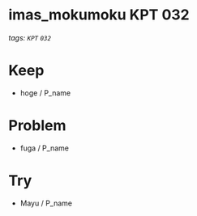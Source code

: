# imas_mokumoku KPT 032

###### tags: `KPT` `032`

# Keep

- hoge / P_name

# Problem

- fuga / P_name

# Try

- Mayu / P_name

